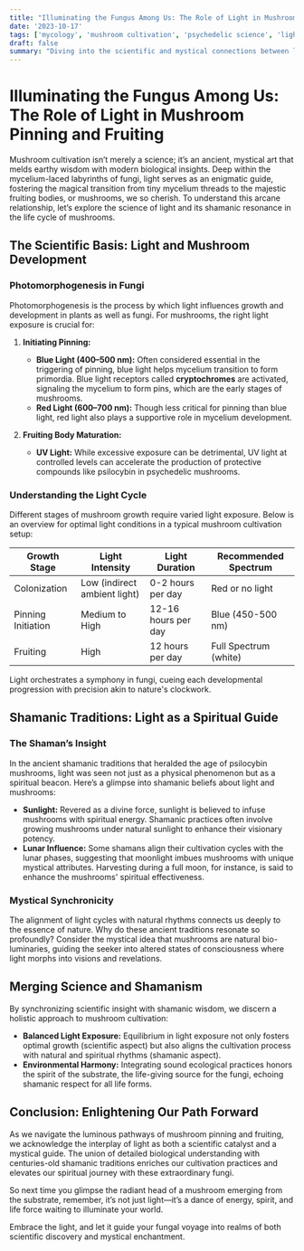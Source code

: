 ```yaml
---
title: "Illuminating the Fungus Among Us: The Role of Light in Mushroom Pinning and Fruiting"
date: '2023-10-17'
tags: ['mycology', 'mushroom cultivation', 'psychedelic science', 'light cycles', 'fungal wisdom', 'growing techniques', 'shamanic traditions']
draft: false
summary: "Diving into the scientific and mystical connections between light exposure and the pivotal stages of mushroom development: pinning and fruiting. A confluence of shamanic knowledge and modern biology awaits."
---
```


# Illuminating the Fungus Among Us: The Role of Light in Mushroom Pinning and Fruiting

Mushroom cultivation isn’t merely a science; it’s an ancient, mystical art that melds earthy wisdom with modern biological insights. Deep within the mycelium-laced labyrinths of fungi, light serves as an enigmatic guide, fostering the magical transition from tiny mycelium threads to the majestic fruiting bodies, or mushrooms, we so cherish. To understand this arcane relationship, let’s explore the science of light and its shamanic resonance in the life cycle of mushrooms.

## The Scientific Basis: Light and Mushroom Development

### Photomorphogenesis in Fungi

Photomorphogenesis is the process by which light influences growth and development in plants as well as fungi. For mushrooms, the right light exposure is crucial for:

1. **Initiating Pinning:**
    - **Blue Light (400–500 nm):** Often considered essential in the triggering of pinning, blue light helps mycelium transition to form primordia. Blue light receptors called **cryptochromes** are activated, signaling the mycelium to form pins, which are the early stages of mushrooms.
    - **Red Light (600–700 nm):** Though less critical for pinning than blue light, red light also plays a supportive role in mycelium development.

2. **Fruiting Body Maturation:**
    - **UV Light:** While excessive exposure can be detrimental, UV light at controlled levels can accelerate the production of protective compounds like psilocybin in psychedelic mushrooms.
    
### Understanding the Light Cycle

Different stages of mushroom growth require varied light exposure. Below is an overview for optimal light conditions in a typical mushroom cultivation setup:

| Growth Stage        | Light Intensity            | Light Duration             | Recommended Spectrum  |
|---------------------|----------------------------|----------------------------|-----------------------|
| Colonization        | Low (indirect ambient light) | 0-2 hours per day          | Red or no light        |
| Pinning Initiation  | Medium to High             | 12-16 hours per day         | Blue (450-500 nm)      |
| Fruiting            | High                       | 12 hours per day            | Full Spectrum (white)  |

Light orchestrates a symphony in fungi, cueing each developmental progression with precision akin to nature's clockwork.

## Shamanic Traditions: Light as a Spiritual Guide

### The Shaman’s Insight

In the ancient shamanic traditions that heralded the age of psilocybin mushrooms, light was seen not just as a physical phenomenon but as a spiritual beacon. Here’s a glimpse into shamanic beliefs about light and mushrooms:

- **Sunlight:** Revered as a divine force, sunlight is believed to infuse mushrooms with spiritual energy. Shamanic practices often involve growing mushrooms under natural sunlight to enhance their visionary potency.
- **Lunar Influence:** Some shamans align their cultivation cycles with the lunar phases, suggesting that moonlight imbues mushrooms with unique mystical attributes. Harvesting during a full moon, for instance, is said to enhance the mushrooms' spiritual effectiveness.

### Mystical Synchronicity

The alignment of light cycles with natural rhythms connects us deeply to the essence of nature. Why do these ancient traditions resonate so profoundly? Consider the mystical idea that mushrooms are natural bio-luminaries, guiding the seeker into altered states of consciousness where light morphs into visions and revelations.

## Merging Science and Shamanism

By synchronizing scientific insight with shamanic wisdom, we discern a holistic approach to mushroom cultivation:

- **Balanced Light Exposure:** Equilibrium in light exposure not only fosters optimal growth (scientific aspect) but also aligns the cultivation process with natural and spiritual rhythms (shamanic aspect).
- **Environmental Harmony:** Integrating sound ecological practices honors the spirit of the substrate, the life-giving source for the fungi, echoing shamanic respect for all life forms.

## Conclusion: Enlightening Our Path Forward

As we navigate the luminous pathways of mushroom pinning and fruiting, we acknowledge the interplay of light as both a scientific catalyst and a mystical guide. The union of detailed biological understanding with centuries-old shamanic traditions enriches our cultivation practices and elevates our spiritual journey with these extraordinary fungi.

So next time you glimpse the radiant head of a mushroom emerging from the substrate, remember, it’s not just light—it’s a dance of energy, spirit, and life force waiting to illuminate your world.

Embrace the light, and let it guide your fungal voyage into realms of both scientific discovery and mystical enchantment.